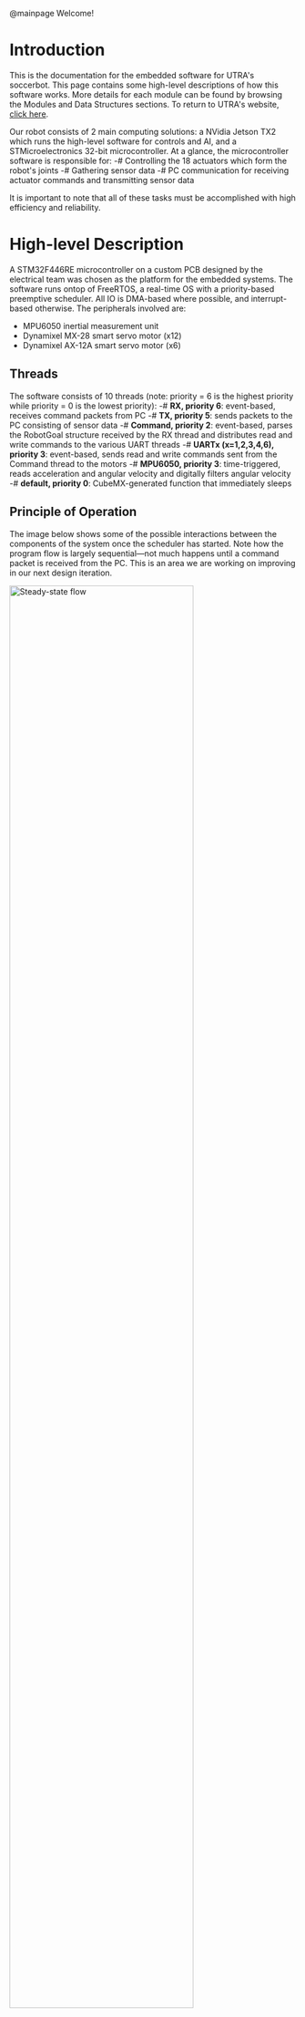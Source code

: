@mainpage Welcome!


# Introduction
This is the documentation for the embedded software for UTRA's soccerbot.
This page contains some high-level descriptions of
how this software works. More details for each module can be found by browsing the Modules and Data Structures sections.
To return to UTRA's website, <a href="http://utrahumanoid.ca/">click here</a>.

Our robot consists of 2 main computing solutions: a NVidia Jetson TX2 which runs the high-level software for controls and AI, and a STMicroelectronics 32-bit microcontroller. At a glance, the microcontroller software is responsible for:
-# Controlling the 18 actuators which form the robot's joints
-# Gathering sensor data
-# PC communication for receiving actuator commands and transmitting sensor data

It is important to note that all of these tasks must be accomplished with high efficiency and reliability.


# High-level Description
A STM32F446RE microcontroller on a custom PCB designed by the electrical team was chosen as the platform for the embedded systems. The software runs ontop of FreeRTOS, a real-time OS with a priority-based preemptive scheduler. All IO is DMA-based where possible, and interrupt-based otherwise. The peripherals involved are:
- MPU6050 inertial measurement unit
- Dynamixel MX-28 smart servo motor (x12)
- Dynamixel AX-12A smart servo motor (x6)


## Threads
The software consists of 10 threads (note: priority = 6 is the highest priority while priority = 0 is the lowest priority):
-# **RX, priority 6**: event-based, receives command packets from PC 
-# **TX, priority 5**: sends packets to the PC consisting of sensor data
-# **Command, priority 2**: event-based, parses the RobotGoal structure received by the RX thread and distributes read and write commands to the various UART threads
-# **UARTx (x=1,2,3,4,6), priority 3**: event-based, sends read and write commands sent from the Command thread to the motors
-# **MPU6050, priority 3**: time-triggered, reads acceleration and angular velocity and digitally filters angular velocity
-# **default, priority 0**: CubeMX-generated function that immediately sleeps


## Principle of Operation
The image below shows some of the possible interactions between the components of the system once the scheduler has started. Note how the program flow is largely sequential—not much happens until a command packet is received from the PC. This is an area we are working on improving in our next design iteration.

<img src="..\Media\Design_RoboCup_2018\Design_RoboCup_2018.png" width="80%" alt="Steady-state flow">


## Actuation
All actuation begins once a command packet has been received from the PC (handled by the RX thread). Only 1 type of packet is supported, with a rigid format consisting of goal angles for each joint. Once an entire packet has been received, the Command thread is woken up. The Command thread has 3 duties:
-# Convert the goal angles from the coordinate system used by the controls team to the coordinate system used by the motors
-# Send read and write commands to the UART corresponding to each motor—this will update the goal position of each motor and read back the current position, enabling feedback control
-# Periodically assert "torque enable". We decided that in the event of an actuator overheating and shutting itself off automatically (perhaps due to the robot being in a pose which requires that actuator to exert high amounts of torque), we would prefer to continue using the actuator (risking damage from heat) rather than compromising an important action our robot may be performing

Once a UART thread has received a command from the Command thread, it is woken up so that it can initiate the DMA-based information transfer to the actuator. Once the transfer has been initiated, the Command thread runs again and either (1) enqueues a command to the same UART, which it will process after its last transfer has completed, or (2) enqueues a command to a different UART, which will run immediately to begin an asynchronous transfer. This is repeated for all UARTs until all actuators goal positions have been updated, and until all positions have been read from the legs. It was decided to only use feedback from the legs on this iteration of the robot.


## Sensing
Orientation sensing is performed on a deterministic, time-triggered basis. This enables the design and use of digital filters since samples are fed in at a specific rate. For orientation, the MPU6050 is used to provide measurements of the acceleration (m/s^2) along the x-, y-, and z-axes of the sensor, and the angular velocity (deg/s) about these axes. Note that the coordinate system used by the sensor is different from the coordinate system used by the controls team—presently the controls team is performing these conversions in their software (Simulink and MATLAB). The controls software feeds these readings into a complementary filter to estimate orientation.

As for actuator position sensing, the process for sending commands to the motors was described above in the Actuation section. It turns out that the Command thread initiates _write_ commands for _all_ motors (setting the goal position for each actuator), and initiates _read_ commands for _only_ the motors in the legs. Thus, the current position for each motor is read directly after commanding it to go somewhere—an example of coupling we are working on breaking in the future.

After all sensors (we can generalize the smart servos as a sensor for this discussion) have been read from—or we have attempted to read from them—the TX thread will run, which sends a packet back to the PC with the sensor data.


# Plans for the Future
Our plans for the future are focussed on modularizing the system to reduce coupling between system components and generally improve flexibility. One major point of discussion has been a more flexible PC interface, and a _faster_ PC interface too since latency measurements proved 230,400 symbol/s UART was accounting for nearly 80% of the PC-MCU control cycle latency. <a href="https://github.com/utra-robosoccer/soccer-embedded/issues/47">Recent rests with Ethernet</a> have proven the potential to reduce this number to about 5% (wow!). We are currently re-writing our code base in C++ and are using Google Test/Mock to ensure code quality _and_ make it easier for us to develop our software with limited hardware resources (we only have 1 robot, after all!). It is our belief that if we can test all the parts of our code which do not depend on hardware or the OS from the comfort of our PCs, it will speed up our development process.

Part of the reason for these changes is self-evident while another part is more internal to our organization. Each team has to work together to make sure each others' needs are met, and these needs often evolve after development begins. Examples of this are that the controls team has indicated a desired to add pressure sensors, the electrical team is working on creating custom servo motors to reduce costs, and the reinforcement learning team has indicated a need to control the actuators via velocity control. Although these are all features we will be working on developing in the future, they also have cemented our convictions that a modular program structure will be essential to our future success.


## New Design
At a high-level, our future design looks something like what's shown below. For more details, please see <a href="https://github.com/utra-robosoccer/soccer-embedded/issues/36">Issue 36</a> on our GitHub page.

<img src="..\Media\Design_Future_2018\August-6-2018-Design_Full.png" width="80%" alt="Steady-state flow">
